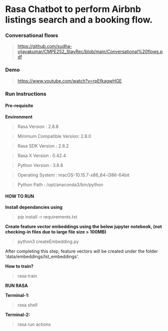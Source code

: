 # Rasa Chatbot to perform Airbnb listings search and a booking flow.

### Conversational flows 
> https://github.com/sudha-vijayakumar/CMPE252_StayRec/blob/main/Conversational%20flows.pdf

### Demo
> https://www.youtube.com/watch?v=rpEfkagwHGE

### **Run Instructions**

#### Pre-requisite 

**Environment**

  > Rasa Version      :         2.8.8
  
  > Minimum Compatible Version: 2.8.0
  
  > Rasa SDK Version  :         2.8.2
  
  > Rasa X Version    :         0.42.4
  
  > Python Version    :         3.8.8
  
  > Operating System  :         macOS-10.15.7-x86_64-i386-64bit
  
  > Python Path       :         /opt/anaconda3/bin/python

#### HOW TO RUN

**Install dependancies using** 
> pip install -r requirements.txt 

**Create feature vector embeddings using the below jupyter notebook,
(not checking-in files due to large file size > 100MB)**
> python3 createEmbedding.py

After completing this step, feature vectors will be created under the folder 'data/embeddings/lst_embeddings'.

**How to train?**
> rasa train 

**RUN RASA** 

**Terminal-1:**
> rasa shell

**Terminal-2:**
> rasa run actions
